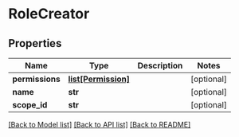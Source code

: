 # RoleCreator

## Properties
Name | Type | Description | Notes
------------ | ------------- | ------------- | -------------
**permissions** | [**list[Permission]**](Permission.md) |  | [optional] 
**name** | **str** |  | [optional] 
**scope_id** | **str** |  | [optional] 

[[Back to Model list]](../README.md#documentation-for-models) [[Back to API list]](../README.md#documentation-for-api-endpoints) [[Back to README]](../README.md)



